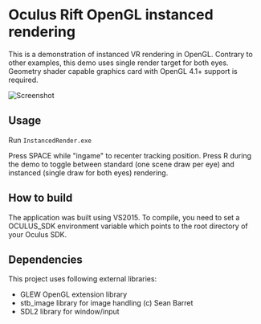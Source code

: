 Oculus Rift OpenGL instanced rendering
================

This is a demonstration of instanced VR rendering in OpenGL. Contrary to other examples, this demo uses single render target for both eyes. Geometry shader capable graphics card with OpenGL 4.1+ support is required.

![Screenshot](http://kondrak.info/images/vr_minimum.png?raw=true)

Usage
-----
Run <code>InstancedRender.exe</code>

Press SPACE while "ingame" to recenter tracking position.  Press R during the demo to toggle between standard (one scene draw per eye) and instanced (single draw for both eyes) rendering.

How to build
-------
The application was built using VS2015. To compile, you need to set a OCULUS_SDK environment variable which points to the root directory of your Oculus SDK.

Dependencies
-------
This project uses following external libraries:

- GLEW OpenGL extension library
- stb_image library for image handling (c) Sean Barret
- SDL2 library for window/input 
